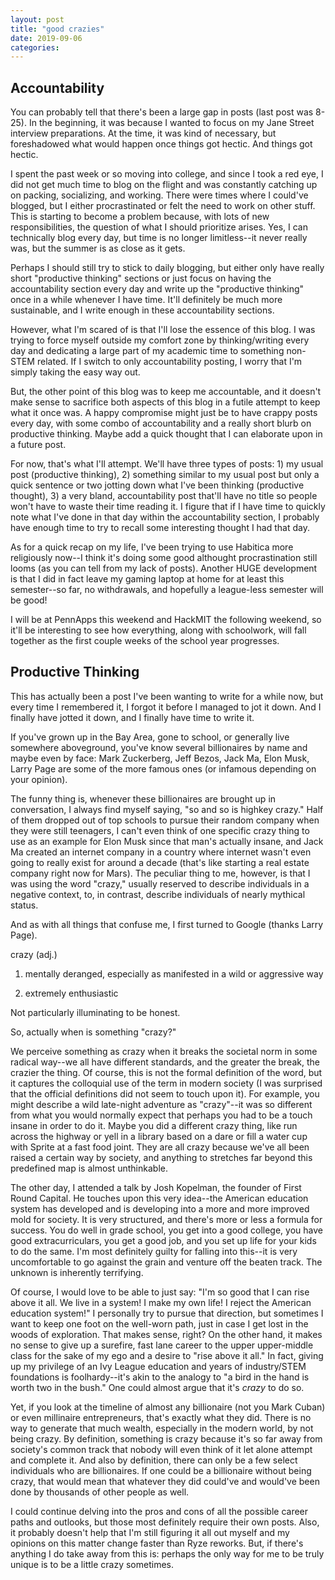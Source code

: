 ```yaml
---
layout: post
title: "good crazies"
date: 2019-09-06
categories:
---
```

## Accountability
You can probably tell that there's been a large gap in posts (last post was 8-25). In the beginning, it was because I wanted to focus on my Jane Street interview preparations. At the time, it was kind of necessary, but foreshadowed what would happen once things got hectic. And things got hectic.

I spent the past week or so moving into college, and since I took a red eye, I did not get much time to blog on the flight and was constantly catching up on packing, socializing, and working. There were times where I could've blogged, but I either procrastinated or felt the need to work on other stuff. This is starting to become a problem because, with lots of new responsibilities, the question of what I should prioritize arises. Yes, I can technically blog every day, but time is no longer limitless--it never really was, but the summer is as close as it gets.

Perhaps I should still try to stick to daily blogging, but either only have really short "productive thinking" sections or just focus on having the accountability section every day and write up the "productive thinking" once in a while whenever I have time. It'll definitely be much more sustainable, and I write enough in these accountability sections.

However, what I'm scared of is that I'll lose the essence of this blog. I was trying to force myself outside my comfort zone by thinking/writing every day and dedicating a large part of my academic time to something non-STEM related. If I switch to only accountability posting, I worry that I'm simply taking the easy way out.

But, the other point of this blog was to keep me accountable, and it doesn't make sense to sacrifice both aspects of this blog in a futile attempt to keep what it once was. A happy compromise might just be to have crappy posts every day, with some combo of accountability and a really short blurb on productive thinking. Maybe add a quick thought that I can elaborate upon in a future post.

For now, that's what I'll attempt. We'll have three types of posts: 1) my usual post (productive thinking), 2) something similar to my usual post but only a quick sentence or two jotting down what I've been thinking (productive thought), 3) a very bland, accountability post that'll have no title so people won't have to waste their time reading it. I figure that if I have time to quickly note what I've done in that day within the accountability section, I probably have enough time to try to recall some interesting thought I had that day.

As for a quick recap on my life, I've been trying to use Habitica more religiously now--I think it's doing some good althought procrastination still looms (as you can tell from my lack of posts). Another HUGE development is that I did in fact leave my gaming laptop at home for at least this semester--so far, no withdrawals, and hopefully a league-less semester will be good!

I will be at PennApps this weekend and HackMIT the following weekend, so it'll be interesting to see how everything, along with schoolwork, will fall together as the first couple weeks of the school year progresses.

## Productive Thinking
This has actually been a post I've been wanting to write for a while now, but every time I remembered it, I forgot it before I managed to jot it down. And I finally have jotted it down, and I finally have time to write it.

If you've grown up in the Bay Area, gone to school, or generally live somewhere aboveground, you've know several billionaires by name and maybe even by face: Mark Zuckerberg, Jeff Bezos, Jack Ma, Elon Musk, Larry Page are some of the more famous ones (or infamous depending on your opinion). 

The funny thing is, whenever these billionaires are brought up in conversation, I always find myself saying, "so and so is highkey crazy." Half of them dropped out of top schools to pursue their random company when they were still teenagers, I can't even think of one specific crazy thing to use as an example for Elon Musk since that man's actually insane, and Jack Ma created an internet company in a country where internet wasn't even going to really exist for around a decade (that's like starting a real estate company right now for Mars). The peculiar thing to me, however, is that I was using the word "crazy," usually reserved to describe individuals in a negative context, to, in contrast, describe individuals of nearly mythical status.

And as with all things that confuse me, I first turned to Google (thanks Larry Page).

crazy (adj.)

1) mentally deranged, especially as manifested in a wild or aggressive way

2) extremely enthusiastic

Not particularly illuminating to be honest.

So, actually when is something "crazy?"

We perceive something as crazy when it breaks the societal norm in some radical way--we all have different standards, and the greater the break, the crazier the thing. Of course, this is not the formal definition of the word, but it captures the colloquial use of the term in modern society (I was surprised that the official definitions did not seem to touch upon it). For example, you might describe a wild late-night adventure as "crazy"--it was so different from what you would normally expect that perhaps you had to be a touch insane in order to do it. Maybe you did a different crazy thing, like run across the highway or yell in a library based on a dare or fill a water cup with Sprite at a fast food joint. They are all crazy because we've all been raised a certain way by society, and anything to stretches far beyond this predefined map is almost unthinkable. 

The other day, I attended a talk by Josh Kopelman, the founder of First Round Capital. He touches upon this very idea--the American education system has developed and is developing into a more and more improved mold for society. It is very structured, and there's more or less a formula for success. You do well in grade school, you get into a good college, you have good extracurriculars, you get a good job, and you set up life for your kids to do the same. I'm most definitely guilty for falling into this--it is very uncomfortable to go against the grain and venture off the beaten track. The unknown is inherently terrifying.

Of course, I would love to be able to just say: "I'm so good that I can rise above it all. We live in a system! I make my own life! I reject the American education system!" I personally try to pursue that direction, but sometimes I want to keep one foot on the well-worn path, just in case I get lost in the woods of exploration. That makes sense, right? On the other hand, it makes no sense to give up a surefire, fast lane career to the upper upper-middle class for the sake of my ego and a desire to "rise above it all." In fact, giving up my privilege of an Ivy League education and years of industry/STEM foundations is foolhardy--it's akin to the analogy to "a bird in the hand is worth two in the bush." One could almost argue that it's *crazy* to do so.

Yet, if you look at the timeline of almost any billionaire (not you Mark Cuban) or even millinaire entrepreneurs, that's exactly what they did. There is no way to generate that much wealth, especially in the modern world, by not being crazy. By definition, something is crazy because it's so far away from society's common track that nobody will even think of it let alone attempt and complete it. And also by definition, there can only be a few select individuals who are billionaires. If one could be a billionaire without being crazy, that would mean that whatever they did could've and would've been done by thousands of other people as well. 

I could continue delving into the pros and cons of all the possible career paths and outlooks, but those most definitely require their own posts. Also, it probably doesn't help that I'm still figuring it all out myself and my opinions on this matter change faster than Ryze reworks. But, if there's anything I do take away from this is: perhaps the only way for me to be truly unique is to be a little crazy sometimes. 